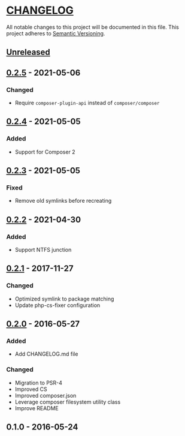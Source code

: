 # [CHANGELOG](http://keepachangelog.com/)
All notable changes to this project will be documented in this file.
This project adheres to [Semantic Versioning](http://semver.org/).

## [Unreleased]

## [0.2.5] - 2021-05-06

### Changed
- Require `composer-plugin-api` instead of `composer/composer`

## [0.2.4] - 2021-05-05

### Added
- Support for Composer 2

## [0.2.3] - 2021-05-05

### Fixed
- Remove old symlinks before recreating

## [0.2.2] - 2021-04-30

### Added
- Support NTFS junction

## [0.2.1] - 2017-11-27

### Changed
- Optimized symlink to package matching
- Update php-cs-fixer configuration

## [0.2.0] - 2016-05-27

### Added
- Add CHANGELOG.md file

### Changed
- Migration to PSR-4
- Improved CS
- Improved composer.json
- Leverage composer filesystem utility class
- Improve README

## 0.1.0 - 2016-05-24

[Unreleased]: https://github.com/ajgarlag/AjglComposerSymlinker/compare/0.2.5...master
[0.2.5]: https://github.com/ajgarlag/AjglComposerSymlinker/compare/0.2.4...0.2.5
[0.2.4]: https://github.com/ajgarlag/AjglComposerSymlinker/compare/0.2.3...0.2.4
[0.2.3]: https://github.com/ajgarlag/AjglComposerSymlinker/compare/0.2.2...0.2.3
[0.2.2]: https://github.com/ajgarlag/AjglComposerSymlinker/compare/0.2.1...0.2.2
[0.2.1]: https://github.com/ajgarlag/AjglComposerSymlinker/compare/0.2.0...0.2.1
[0.2.0]: https://github.com/ajgarlag/AjglComposerSymlinker/compare/0.1.0...0.2.0

